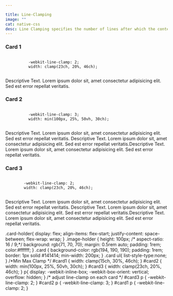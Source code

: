 ```yaml
---

title: Line-Clamping
image: ""
cat: native-css
desc: Line Clamping specifies the number of lines after which the content will be clamped and clamp() CSS function which clamps a middle value within a range of values between a defined minimum bound and a maximum bound. See below example showcasing line-clamp on a block of text and clamp() affecting the width of an element.
---
```


<html-code>
<div class="card-holder">
  <div class="card" id="card1">
      <h3>Card 1</h3>
      <div class="image-holder">
        <code>
          -webkit-line-clamp: 2;
          width: clamp(23ch, 20%, 46ch);
        </code>
      </div>
      <p>Descriptive Text. Lorem ipsum dolor sit, amet consectetur adipisicing elit. Sed est error repellat veritatis.</p>
  </div>
  <div class="card" id="card2">
      <h3>Card 2</h3>
      <div class="image-holder">
      <code>
          -webkit-line-clamp: 3;
          width: min(100px, 25%, 50vh, 30ch);
        </code>
      </div>
      <p>Descriptive Text. Lorem ipsum dolor sit, amet consectetur adipisicing elit. Sed est error repellat veritatis.
          Descriptive Text. Lorem ipsum dolor sit, amet consectetur adipisicing elit. Sed est error repellat veritatis.Descriptive Text. Lorem ipsum dolor sit, amet consectetur adipisicing elit. Sed est error repellat veritatis.
      </p>
  </div>
  <div class="card" id="card3">
      <h3>Card 3</h3>
      <div class="image-holder"> 
      <code>
        -webkit-line-clamp: 2;
        width: clamp(23ch, 20%, 46ch);
        </code>          
      </div>
      <p>Descriptive Text. Lorem ipsum dolor sit, amet consectetur adipisicing elit. Sed est error repellat veritatis.
          Descriptive Text. Lorem ipsum dolor sit, amet consectetur adipisicing elit. Sed est error repellat veritatis.Descriptive Text. Lorem ipsum dolor sit, amet consectetur adipisicing elit. Sed est error repellat veritatis.
      </p>
  </div>
</div>
</html-code>

<css-code>
.card-holder{
    display: flex;
    align-items: flex-start;
    justify-content: space-between;
    flex-wrap: wrap;
}
  .image-holder {
    height: 100px;
   /* aspect-ratio: 16 / 9;*/
    background: rgb(71, 70, 70);
    margin: 0.5rem auto;
    padding: 1rem;
    color:#ffffff;
  }
  .card {
    background-color: rgb(194, 190, 190);
    padding: 1rem;
    border: 1px solid #141414;  
    min-width: 200px;
  }
  .card ul{
    list-style-type:none;
  }
  /*Min Max Clamp */
  #card1 {
    width: clamp(15ch, 30%, 46ch);    
  }
  #card2 {
    width: min(100px, 25%, 50vh, 30ch);  
  }
  #card3 {
    width: clamp(23ch, 20%, 46ch);    
  }
  p{
     display: -webkit-inline-box;
    -webkit-box-orient: vertical;  
    overflow: hidden;
  }
   /* adjust line-clamp on each card */
#card3 p {
    -webkit-line-clamp: 2;
}
#card2 p {
    -webkit-line-clamp: 3;
}
#card1 p {
    -webkit-line-clamp: 2;
}
</css-code>
